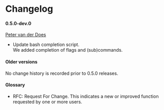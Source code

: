 [petervanderdoes]: https://github.com/petervanderdoes "Peter van der Does on github"
 
# Changelog

#### 0.5.0-dev.0
[Peter van der Does][petervanderdoes]
* Update bash completion script.  
    We added completion of flags and (sub)commands.

#### Older versions
No change history is recorded prior to 0.5.0 releases.

#### Glossary
* RFC: Request For Change. This indicates a new or improved function requested
by one or more users.
